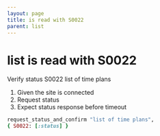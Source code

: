 ```yaml
---
layout: page
title: is read with S0022
parent: list
---
```


# list is read with S0022

Verify status S0022 list of time plans

1. Given the site is connected
2. Request status
3. Expect status response before timeout

```ruby
request_status_and_confirm "list of time plans",
{ S0022: [:status] }
```

